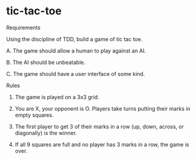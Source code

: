 # tic-tac-toe

Requirements

Using the discipline of TDD, build a game of tic tac toe.

A. The game should allow a human to play against an AI.

B. The AI should be unbeatable.

C. The game should have a user interface of some kind.

Rules

1. The game is played on a 3x3 grid.

2. You are X, your opponent is O. Players take turns putting their marks in empty squares.

3. The first player to get 3 of their marks in a row (up, down, across, or diagonally) is the winner.

4. If all 9 squares are full and no player has 3 marks in a row, the game is over.
